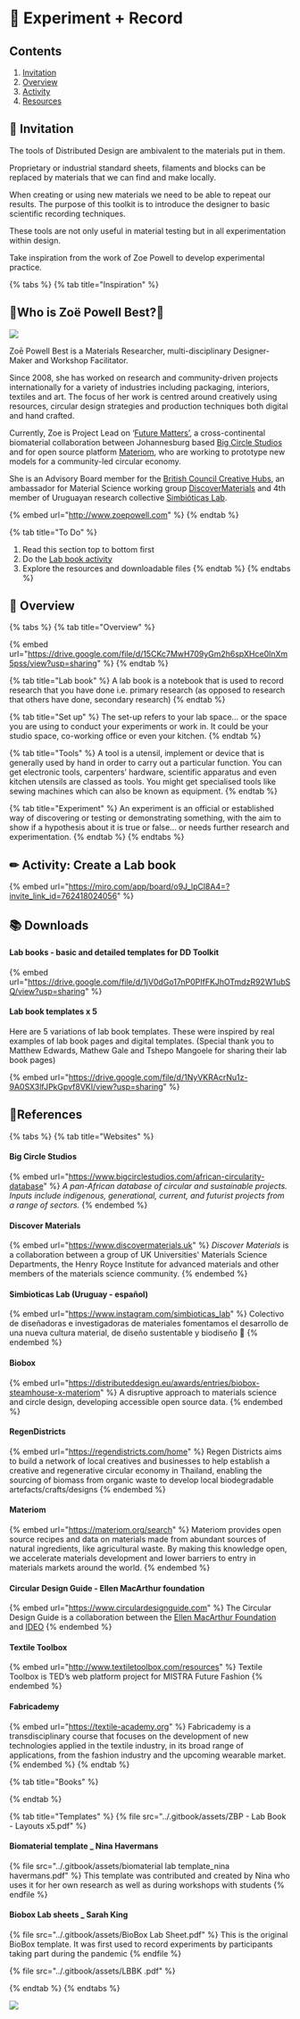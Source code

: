 # 🔬 Experiment + Record

## Contents

1. [Invitation](experiment-+-record.md#invitation)
2. [Overview](experiment-+-record.md#introduction)
3. [Activity](experiment-+-record.md#create-a-lab-book)
4. [Resources](experiment-+-record.md#undefined)

## 🎯 Invitation <a href="invitation" id="invitation"></a>

The tools of Distributed Design are ambivalent to the materials put in them.&#x20;

Proprietary or industrial standard sheets, filaments and blocks can be replaced by materials that we can find and make locally.&#x20;

When creating or using new materials we need to be able to repeat our results. The purpose of this toolkit is to introduce the designer to basic scientific recording techniques.&#x20;

These tools are not only useful in material testing but in all experimentation within design.

Take inspiration from the work of Zoe Powell to develop experimental practice.&#x20;

{% tabs %}
{% tab title="Inspiration" %}
## **🍳Who is  Zoë Powell Best?**🔬



![](<../.gitbook/assets/WhatsApp Image 2021-10-19 at 15.05.58.jpeg>)

Zoē Powell Best is a Materials Researcher, multi-disciplinary Designer-Maker and Workshop Facilitator.

Since 2008, she has worked on research and community-driven projects internationally for a variety of industries including packaging, interiors, textiles and art. The focus of her work is centred around creatively using resources, circular design strategies and production techniques both digital and hand crafted.

Currently, Zoe is Project Lead on ‘[Future Matters’](https://www.bigcirclestudios.com/future-matters), a cross-continental biomaterial collaboration between Johannesburg based [Big Circle Studios](https://www.bigcirclestudios.com/about-us) and for open source platform [Materiom](https://materiom.org), who are working to prototype new models for a community-led circular economy.

She is an Advisory Board member for the [British Council Creative Hubs](https://creativeconomy.britishcouncil.org/projects/hubs/), an ambassador for Material Science working group [DiscoverMaterials](https://www.discovermaterials.uk) and 4th member of Uruguayan research collective [Simbióticas Lab](https://www.instagram.com/simbioticas\_lab/).

{% embed url="http://www.zoepowell.com" %}
{% endtab %}

{% tab title="To Do" %}
1. Read this section top to bottom first
2. Do the [Lab book activity](experiment-+-record.md#type-suitability-activity)
3. Explore the resources and downloadable files
{% endtab %}
{% endtabs %}

## 👀 Overview

{% tabs %}
{% tab title="Overview" %}


{% embed url="https://drive.google.com/file/d/15CKc7MwH709yGm2h6spXHce0lnXm5pss/view?usp=sharing" %}
{% endtab %}

{% tab title="Lab book" %}
A lab book is a notebook that is used to record research that you have done i.e. primary research (as opposed to research that others have done, secondary research)
{% endtab %}

{% tab title="Set up" %}
The set-up refers to your lab space… or the space you are using to conduct your experiments or work in. It could be your studio space, co-working office or even your kitchen.
{% endtab %}

{% tab title="Tools" %}
A tool is a utensil, implement or device that is generally used by hand in order to carry out a particular function. You can get electronic tools, carpenters’ hardware, scientific apparatus and even kitchen utensils are classed as tools. You might get specialised tools like sewing machines which can also be known as equipment.
{% endtab %}

{% tab title="Experiment" %}
An experiment is an official or established way of discovering or testing or demonstrating something, with the aim to show if a hypothesis about it is true or false… or needs further research and experimentation.
{% endtab %}
{% endtabs %}

## ✏ Activity: Create a Lab book

{% embed url="https://miro.com/app/board/o9J_lpCl8A4=?invite_link_id=762418024056" %}

## 📚 Downloads&#x20;

#### Lab books - basic and detailed templates for DD Toolkit

{% embed url="https://drive.google.com/file/d/1jV0dGo17nP0PIfFKJhOTmdzR92W1ubSQ/view?usp=sharing" %}

#### Lab book templates x 5&#x20;

Here are 5 variations of lab book templates. These were inspired by real examples of lab book pages and digital templates. (Special thank you to Matthew Edwards, Mathew Gale and Tshepo Mangoele for sharing their lab book pages)

{% embed url="https://drive.google.com/file/d/1NyVKRAcrNu1z-9A0SX3lfJPkGpvf8VKI/view?usp=sharing" %}

## 📔References&#x20;

{% tabs %}
{% tab title="Websites" %}
#### Big Circle Studios

{% embed url="https://www.bigcirclestudios.com/african-circularity-database" %}
_A pan-African database of circular and sustainable projects. Inputs include indigenous, generational, current, and futurist projects from a range of sectors._
{% endembed %}

#### Discover Materials

{% embed url="https://www.discovermaterials.uk" %}
_Discover Materials_ is a collaboration between a group of UK Universities' Materials Science Departments, the Henry Royce Institute for advanced materials and other members of the materials science community.
{% endembed %}

#### Simbioticas Lab (Uruguay - español)

{% embed url="https://www.instagram.com/simbioticas_lab" %}
Colectivo de diseñadoras e investigadoras de materiales fomentamos el desarrollo de una nueva cultura material, de diseño sustentable y biodiseño 🌿
{% endembed %}

#### Biobox

{% embed url="https://distributeddesign.eu/awards/entries/biobox-steamhouse-x-materiom" %}
A disruptive approach to materials science and circle design, developing accessible open source data.&#x20;
{% endembed %}

#### RegenDistricts

{% embed url="https://regendistricts.com/home" %}
Regen Districts aims to build a network of local creatives and businesses to help establish a creative and regenerative circular economy in Thailand, enabling the sourcing of biomass from organic waste to develop local biodegradable artefacts/crafts/designs
{% endembed %}

#### Materiom

{% embed url="https://materiom.org/search" %}
Materiom provides open source recipes and data on materials made from abundant sources of natural ingredients, like agricultural waste. By making this knowledge open, we accelerate materials development and lower barriers to entry in materials markets around the world.
{% endembed %}

#### Circular Design Guide - Ellen MacArthur foundation

{% embed url="https://www.circulardesignguide.com" %}
The Circular Design Guide is a collaboration between the [Ellen MacArthur Foundation](http://www.ellenmacarthurfoundation.org) and [IDEO](http://www.ideo.com)
{% endembed %}

#### Textile Toolbox

{% embed url="http://www.textiletoolbox.com/resources" %}
Textile Toolbox is TED’s web platform project for MISTRA Future Fashion
{% endembed %}

#### Fabricademy

{% embed url="https://textile-academy.org" %}
Fabricademy is a transdisciplinary course that focuses on the development of new technologies applied in the textile industry, in its broad range of applications, from the fashion industry and the upcoming wearable market.
{% endembed %}
{% endtab %}

{% tab title="Books" %}

{% endtab %}

{% tab title="Templates" %}
{% file src="../.gitbook/assets/ZBP - Lab Book - Layouts x5.pdf" %}

#### Biomaterial template \_ Nina Havermans

{% file src="../.gitbook/assets/biomaterial lab template_nina havermans.pdf" %}
This template was contributed and created by Nina who uses it for her own research as well as during workshops with students
{% endfile %}

#### Biobox Lab sheets \_ Sarah King

{% file src="../.gitbook/assets/BioBox Lab Sheet.pdf" %}
This is the original BioBox template. It was first used to record  experiments by participants taking part during the pandemic
{% endfile %}

{% file src="../.gitbook/assets/LBBK .pdf" %}


{% endtab %}
{% endtabs %}



![](<../.gitbook/assets/image (33).png>)
